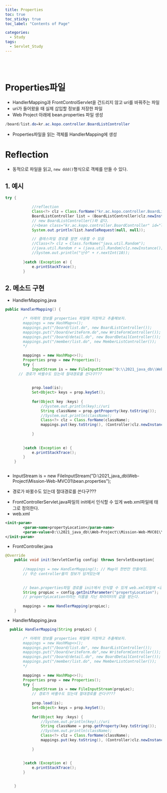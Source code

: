 ```yaml
---
title: Properties
toc: true
toc_sticky: true
toc_label: "Contents of Page"

categories:
  - Study
tags:
  - Servlet_Study
---
```


<br><br>


# Properties파일
- HandlerMapping과 FrontControlServlet을 건드리지 않고 uri를 바꿔주는 파일
- uri가 들어왔을 때 실제 삽입할 정보를 저장한 파일
- Web Project 아래에 bean.properties 파일 생성

```java
/board/list.do=kr.ac.kopo.controller.BoardListController
```

- Properties파일을 읽는 객체를 HandlerMapping에 생성

# Reflection
- 동적으로 파일을 읽고, `new ddd()`형식으로 객체를 만들 수 있다.
## 1. 예시

```java
try {

			//reflection
			Class<?> clz = Class.forName("kr.ac.kopo.controller.BoardListController"); // class정보 로딩
			BoardListController list = (BoardListController)clz.newInstance(); // 객체 생성
			// new BoardListController()와 같다.
			//<bean class="kr.ac.kopo.controller.BoardController" id="list" />
			System.out.println(list.handleRequest(null, null));

			// 클래스파일 경로를 알면 사용할 수 있음
			//Class<?> clz = Class.forName("java.util.Random");
			//java.util.Random r = (java.util.Random)clz.newInstance();
			//System.out.println("난수" + r.nextInt(10));
			
		}catch (Exception e) {
			e.printStackTrace();
		} 
```

## 2. 메소드 구현
- HandlerMapping.java

```java
public HandlerMapping() {

		/* 아래의 정보를 properties 파일에 저장하고 추출해보자.
		mappings = new HashMap<>();
		mappings.put("/board/list.do", new BoardListController());
		mappings.put("/board/writeForm.do",new WriteFormController());
		mappings.put("/board/detail.do", new BoardDetailController());
		mappings.put("/member/list.do", new MemberListController());
		*/
		
		mappings = new HashMap<>();
		Properties prop = new Properties();
		try {
			InputStream is = new FileInputStream("D:\\2021_java_db\\Web-Project\\Mission-Web-MVC01\\bean.properties");
      // 경로가 바뀔수도 있는데 절대경로를 쓴다구???
      
      
			prop.load(is);
			Set<Object> keys = prop.keySet();
			
			for(Object key :keys) {
				//System.out.println(key);//uri
				String className = prop.getProperty(key.toString());
				//System.out.println(className);
				Class<?> clz = Class.forName(className);
				mappings.put(key.toString(), (Controller)clz.newInstance());
				
			}
			
			
		}catch (Exception e) {
			e.printStackTrace();
		}
	}
  
 ```
 
 - InputStream is = new FileInputStream("D:\\2021_java_db\\Web-Project\\Mission-Web-MVC01\\bean.properties");
  * 경로가 바뀔수도 있는데 절대경로를 쓴다구???
- FrontControllerServlet.java파일의 init에서 인식할 수 있게 web.xml파일에 <init-param>태그로 정의한다.
- web.xml

```xml
<init-param>
  		<param-name>propertyLocation</param-name>
  		<param-value>D:\\2021_java_db\\Web-Project\\Mission-Web-MVC01\\bean.properties</param-value>
</init-param>
```
 
- FrontController.java
  
```java
@Override
	public void init(ServletConfig config) throws ServletException{
		
		//mappings = new HandlerMapping(); // Map이 한번만 만들어짐.
		// 무슨 controller쓸지 정보가 담겨있는애
		
		
		// bean.properties파일 경로를 init에서 인식할 수 있게 web.xml파일에 <init-param>태그로 정의한다.
		String propLoc = config.getInitParameter("propertyLocation"); 
		// propertyLocation이라는 이름을 지닌 파라미터의 값을 받는다.
		
		mappings = new HandlerMapping(propLoc);
	}
```
  
- HandlerMapping.java  

```java
  public HandlerMapping(String propLoc) {

		/* 아래의 정보를 properties 파일에 저장하고 추출해보자.
		mappings = new HashMap<>();
		mappings.put("/board/list.do", new BoardListController());
		mappings.put("/board/writeForm.do",new WriteFormController());
		mappings.put("/board/detail.do", new BoardDetailController());
		mappings.put("/member/list.do", new MemberListController());
		*/
		
		mappings = new HashMap<>();
		Properties prop = new Properties();
		try {
			InputStream is = new FileInputStream(propLoc);
			// 경로가 바뀔수도 있는데 절대경로를 쓴다구???
			
			prop.load(is);
			Set<Object> keys = prop.keySet();
			
			for(Object key :keys) {
				//System.out.println(key);//uri
				String className = prop.getProperty(key.toString());
				//System.out.println(className);
				Class<?> clz = Class.forName(className);
				mappings.put(key.toString(), (Controller)clz.newInstance());
				
			}
			
			
		}catch (Exception e) {
			e.printStackTrace();
		}

		
	}
```


  




